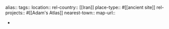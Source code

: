 alias::
tags::
location::
rel-country:: [[Iran]]
place-type:: #[[ancient site]]
rel-projects:: #[[Adam's Atlas]]
nearest-town::
map-url::

-
